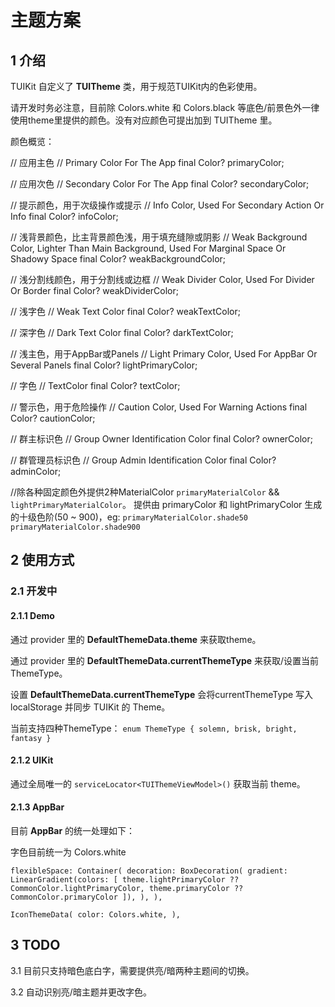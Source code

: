 # 主题方案
## 1 介绍
TUIKit 自定义了 **TUITheme** 类，用于规范TUIKit内的色彩使用。

请开发时务必注意，目前除 Colors.white 和 Colors.black 等底色/前景色外一律使用theme里提供的颜色。没有对应颜色可提出加到 TUITheme 里。

颜色概览：

  // 应用主色
  // Primary Color For The App
  final Color? primaryColor;

  // 应用次色
  // Secondary Color For The App
  final Color? secondaryColor;

  // 提示颜色，用于次级操作或提示
  // Info Color, Used For Secondary Action Or Info
  final Color? infoColor;

  // 浅背景颜色，比主背景颜色浅，用于填充缝隙或阴影
  // Weak Background Color, Lighter Than Main Background, Used For Marginal Space Or Shadowy Space
  final Color? weakBackgroundColor;

  // 浅分割线颜色，用于分割线或边框
  // Weak Divider Color, Used For Divider Or Border
  final Color? weakDividerColor;

  // 浅字色
  // Weak Text Color
  final Color? weakTextColor;

  // 深字色
  // Dark Text Color
  final Color? darkTextColor;

  // 浅主色，用于AppBar或Panels
  // Light Primary Color, Used For AppBar Or Several Panels
  final Color? lightPrimaryColor;

  // 字色
  // TextColor
  final Color? textColor;

  // 警示色，用于危险操作
  // Caution Color, Used For Warning Actions
  final Color? cautionColor;

  // 群主标识色
  // Group Owner Identification Color
  final Color? ownerColor;

  // 群管理员标识色
  // Group Admin Identification Color
  final Color? adminColor;

  //除各种固定颜色外提供2种MaterialColor
  `primaryMaterialColor` && `lightPrimaryMaterialColor`。
  提供由 primaryColor 和 lightPrimaryColor 生成的十级色阶(50 ~ 900)，eg: `primaryMaterialColor.shade50` `primaryMaterialColor.shade900`

## 2 使用方式
### 2.1 开发中
#### 2.1.1 Demo

通过 provider 里的 **DefaultThemeData.theme** 来获取theme。

通过 provider 里的 **DefaultThemeData.currentThemeType** 来获取/设置当前ThemeType。

设置 **DefaultThemeData.currentThemeType** 会将currentThemeType 写入localStorage 并同步 TUIKit 的 Theme。

当前支持四种ThemeType：
`enum ThemeType { solemn, brisk, bright, fantasy }`

#### 2.1.2 UIKit

通过全局唯一的 `serviceLocator<TUIThemeViewModel>()` 获取当前 theme。

#### 2.1.3 AppBar

目前 **AppBar** 的统一处理如下：

字色目前统一为 Colors.white

`flexibleSpace: Container(
          decoration: BoxDecoration(
            gradient: LinearGradient(colors: [
              theme.lightPrimaryColor ?? CommonColor.lightPrimaryColor,
              theme.primaryColor ?? CommonColor.primaryColor
            ]),
          ),
        ),`

`IconThemeData(
          color: Colors.white,
        ),`


## 3 TODO
3.1 目前只支持暗色底白字，需要提供亮/暗两种主题间的切换。

3.2 自动识别亮/暗主题并更改字色。